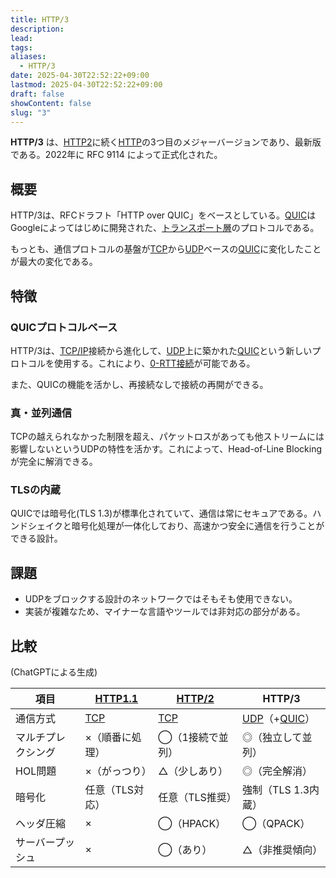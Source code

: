 ```yaml
---
title: HTTP/3
description: 
lead: 
tags: 
aliases:
  - HTTP/3
date: 2025-04-30T22:52:22+09:00
lastmod: 2025-04-30T22:52:22+09:00
draft: false
showContent: false
slug: "3"
---
```

**HTTP/3** は、[HTTP2](HTTP2.md)に続く[HTTP](HTTP.md)の3つ目のメジャーバージョンであり、最新版である。2022年に RFC 9114 によって正式化された。

## 概要
HTTP/3は、RFCドラフト「HTTP over QUIC」をベースとしている。[QUIC](../../transport/quic/QUIC.md)はGoogleによってはじめに開発された、[トランスポート層](../../transport/トランスポート層.md)のプロトコルである。

もっとも、通信プロトコルの基盤が[TCP](../../transport/tcp/TCP.md)から[UDP](../../transport/udp/UDP.md)ベースの[QUIC](../../transport/quic/QUIC.md)に変化したことが最大の変化である。

## 特徴
### QUICプロトコルベース
HTTP/3は、[TCP/IP](../../TCP-IP.md)接続から進化して、[UDP](../../transport/udp/UDP.md)上に築かれた[QUIC](../../transport/quic/QUIC.md)という新しいプロトコルを使用する。これにより、[0-RTT接続](0-RTT接続.md)が可能である。

また、QUICの機能を活かし、再接続なしで接続の再開ができる。

### 真・並列通信
TCPの越えられなかった制限を超え、パケットロスがあっても他ストリームには影響しないというUDPの特性を活かす。これによって、Head-of-Line Blockingが完全に解消できる。

### TLSの内蔵
QUICでは暗号化(TLS 1.3)が標準化されていて、通信は常にセキュアである。ハンドシェイクと暗号化処理が一体化しており、高速かつ安全に通信を行うことができる設計。

## 課題
- UDPをブロックする設計のネットワークではそもそも使用できない。
- 実装が複雑なため、マイナーな言語やツールでは非対応の部分がある。

## 比較
(ChatGPTによる生成)

| 項目        | [HTTP1.1](HTTP1.1.md)             | [HTTP/2](HTTP2.md)                | HTTP/3                                                                   |
| --------- | --------------------------------- | --------------------------------- | ------------------------------------------------------------------------ |
| 通信方式      | [TCP](../../transport/tcp/TCP.md) | [TCP](../../transport/tcp/TCP.md) | [UDP](../../transport/udp/UDP.md)（+[QUIC](../../transport/quic/QUIC.md)） |
| マルチプレクシング | ×（順番に処理）                          | ◯（1接続で並列）                         | ◎（独立して並列）                                                                |
| HOL問題     | ×（がっつり）                           | △（少しあり）                           | ◎（完全解消）                                                                  |
| 暗号化       | 任意（TLS対応）                         | 任意（TLS推奨）                         | 強制（TLS 1.3内蔵）                                                            |
| ヘッダ圧縮     | ×                                 | ◯（HPACK）                          | ◯（QPACK）                                                                 |
| サーバープッシュ  | ×                                 | ◯（あり）                             | △（非推奨傾向）                                                                 |
